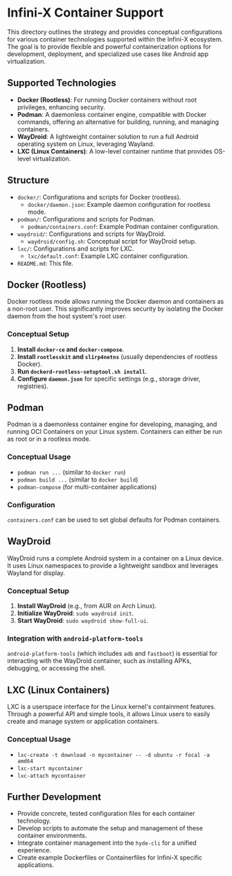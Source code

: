 
# Infini-X Container Support

This directory outlines the strategy and provides conceptual configurations for various container technologies supported within the Infini-X ecosystem. The goal is to provide flexible and powerful containerization options for development, deployment, and specialized use cases like Android app virtualization.

## Supported Technologies
- **Docker (Rootless)**: For running Docker containers without root privileges, enhancing security.
- **Podman**: A daemonless container engine, compatible with Docker commands, offering an alternative for building, running, and managing containers.
- **WayDroid**: A lightweight container solution to run a full Android operating system on Linux, leveraging Wayland.
- **LXC (Linux Containers)**: A low-level container runtime that provides OS-level virtualization.

## Structure
- `docker/`: Configurations and scripts for Docker (rootless).
  - `docker/daemon.json`: Example daemon configuration for rootless mode.
- `podman/`: Configurations and scripts for Podman.
  - `podman/containers.conf`: Example Podman container configuration.
- `waydroid/`: Configurations and scripts for WayDroid.
  - `waydroid/config.sh`: Conceptual script for WayDroid setup.
- `lxc/`: Configurations and scripts for LXC.
  - `lxc/default.conf`: Example LXC container configuration.
- `README.md`: This file.

## Docker (Rootless)

Docker rootless mode allows running the Docker daemon and containers as a non-root user. This significantly improves security by isolating the Docker daemon from the host system's root user.

### Conceptual Setup
1.  **Install `docker-ce` and `docker-compose`**.
2.  **Install `rootlesskit` and `slirp4netns`** (usually dependencies of rootless Docker).
3.  **Run `dockerd-rootless-setuptool.sh install`**.
4.  **Configure `daemon.json`** for specific settings (e.g., storage driver, registries).

## Podman

Podman is a daemonless container engine for developing, managing, and running OCI Containers on your Linux system. Containers can either be run as root or in a rootless mode.

### Conceptual Usage
-   `podman run ...` (similar to `docker run`)
-   `podman build ...` (similar to `docker build`)
-   `podman-compose` (for multi-container applications)

### Configuration
`containers.conf` can be used to set global defaults for Podman containers.

## WayDroid

WayDroid runs a complete Android system in a container on a Linux device. It uses Linux namespaces to provide a lightweight sandbox and leverages Wayland for display.

### Conceptual Setup
1.  **Install WayDroid** (e.g., from AUR on Arch Linux).
2.  **Initialize WayDroid**: `sudo waydroid init`.
3.  **Start WayDroid**: `sudo waydroid show-full-ui`.

### Integration with `android-platform-tools`
`android-platform-tools` (which includes `adb` and `fastboot`) is essential for interacting with the WayDroid container, such as installing APKs, debugging, or accessing the shell.

## LXC (Linux Containers)

LXC is a userspace interface for the Linux kernel's containment features. Through a powerful API and simple tools, it allows Linux users to easily create and manage system or application containers.

### Conceptual Usage
-   `lxc-create -t download -n mycontainer -- -d ubuntu -r focal -a amd64`
-   `lxc-start mycontainer`
-   `lxc-attach mycontainer`

## Further Development
- Provide concrete, tested configuration files for each container technology.
- Develop scripts to automate the setup and management of these container environments.
- Integrate container management into the `hyde-cli` for a unified experience.
- Create example Dockerfiles or Containerfiles for Infini-X specific applications.
